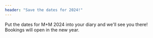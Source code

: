 ```yaml
---
header: "Save the dates for 2024!"
---
```

Put the dates for M+M 2024 into your diary and we'll see you there! Bookings will open in the new year.
